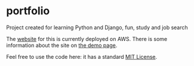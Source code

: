 # portfolio
Project created for learning Python and Django, fun, study and job search

The [website](https://lizschley.com/) for this is currently deployed on AWS. There is some information about the site on [the demo page](https://lizschley.com/projects/demo).

Feel free to use the code here: it has a standard [MIT License](https://github.com/lizschley/number_six/blob/develop/LICENSE).
